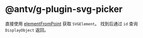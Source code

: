 # @antv/g-plugin-svg-picker

直接使用 [elementFromPoint](https://developer.mozilla.org/zh-CN/docs/Web/API/Document/elementFromPoint) 获取 `SVGElement`。
找到后通过 `id` 查询 `DisplayObject` 返回。
